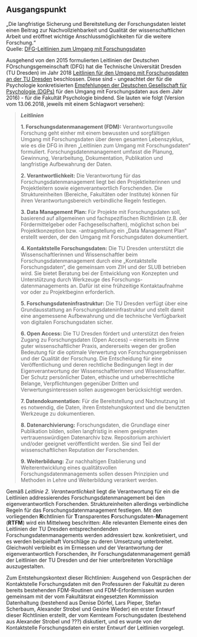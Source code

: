 ## Ausgangspunkt

„Die langfristige Sicherung und Bereitstellung der Forschungsdaten leistet einen Beitrag zur Nachvollziehbarkeit und Qualität der wissenschaftlichen Arbeit und eröffnet wichtige Anschlussmöglichkeiten für die weitere Forschung.“<br> 
Quelle: [DFG-Leitlinien zum Umgang mit Forschungsdaten](https://www.dfg.de/download/pdf/foerderung/grundlagen_dfg_foerderung/forschungsdaten/leitlinien_forschungsdaten.pdf)

Ausgehend von den 2015 formulierten Leitlinien der Deutschen FOrschungsgemeinschaft (DFG) hat die Technische Universität Dresden (TU Dresden) im Jahr 2018 [Leitlinien für den Umgang mit Forschungsdaten an der TU Dresden](https://tu-dresden.de/tu-dresden/qualitaetsmanagement/ressourcen/dateien/wisprax/Leitlinien-fuer-den-Umgang-mit-Forschungsdaten-an-der-TU-Dresden.pdf) beschlossen. Diese sind - ungeachtet der für die Psychologie konkretisierten [Empfehlungen der Deutschen Gesellschaft für Psychologie (DGPs)](https://econtent.hogrefe.com/doi/10.1026/0033-3042/a000341) für den Umgang mit Forschungsdaten aus dem Jahr 2016) - für die Fakultät Psychologie bindend. Sie lauten wie folgt (Version vom 13.06.2018, jeweils mit einem Schlagwort versehen):

>***Leitlinien***
>
>**1. Forschungsdatenmanagement (FDM):** Verantwortungsvolle Forschung geht einher mit einem bewussten und sorgfältigen Umgang mit Forschungsdaten über deren gesamten Lebenszyklus, wie es die DFG in ihren „Leitlinien zum Umgang mit Forschungsdaten“ formuliert. Forschungsdatenmanagement umfasst die Planung, Gewinnung, Verarbeitung, Dokumentation, Publikation und langfristige Aufbewahrung der Daten.
>
>**2. Verantwortlichkeit:** Die Verantwortung für das Forschungsdatenmanagement liegt bei den Projektleiterinnen und Projektleitern sowie eigenverantwortlich Forschenden. Die Struktureinheiten (Bereiche, Fakultäten oder Institute) können für ihren Verantwortungsbereich verbindliche Regeln festlegen.
>
>**3. Data Management Plan:** Für Projekte mit Forschungsdaten soll, basierend auf allgemeinen und fachspezifischen Richtlinien (z.B. der Fördermittelgeber oder Fachgesellschaften), möglichst schon bei Projektkonzeption bzw. -antragstellung ein „Data Management Plan“ erstellt werden, der den Umgang mit Forschungsdaten
dokumentiert.
>
>**4. Kontaktstelle Forschungsdaten:** Die TU Dresden unterstützt die Wissenschaftlerinnen und Wissenschaftler beim Forschungsdatenmanagement durch eine „Kontaktstelle Forschungsdaten“, die gemeinsam vom ZIH und der SLUB betrieben wird. Sie bietet Beratung bei der Entwicklung von Konzepten und Unterstützung durch Werkzeuge des Forschungs- datenmanagements an. Dafür ist eine frühzeitige Kontaktaufnahme vor oder zu Projektbeginn erforderlich.
>
>**5. Forschungsdateninfrastruktur:** Die TU Dresden verfügt über eine Grundausstattung an Forschungsdateninfrastruktur und stellt damit eine angemessene Aufbewahrung und die technische Verfügbarkeit von digitalen Forschungsdaten sicher.
>
>**6. Open Access:** Die TU Dresden fördert und unterstützt den freien Zugang zu Forschungsdaten (Open Access) – einerseits im Sinne guter wissenschaftlicher Praxis, andererseits wegen der großen Bedeutung für die optimale Verwertung von Forschungsergebnissen und der Qualität der Forschung. Die Entscheidung für eine Veröffentlichung und deren rechtliche Bedingungen liegt in der Eigenverantwortung der Wissenschaftlerinnen und Wissenschaftler. Der Schutz persönlicher Daten, ethische und urheberrechtliche Belange, Verpflichtungen gegenüber Dritten und Verwertungsinteressen sollen ausgewogen berücksichtigt werden.
>
>**7. Datendokumentation:** Für die Bereitstellung und Nachnutzung ist es notwendig, die Daten, ihren Entstehungskontext und die benutzten Werkzeuge zu dokumentieren.
>
>**8. Datenarchivierung:** Forschungsdaten, die Grundlage einer Publikation bilden, sollen langfristig in einem geeigneten vertrauenswürdigen Datenarchiv bzw. Repositorium archiviert und/oder geeignet veröffentlicht werden. Sie sind Teil der wissenschaftlichen Reputation der Forschenden.
>
>**9. Weiterbildung:** Zur nachhaltigen Etablierung und Weiterentwicklung eines qualitätsvollen Forschungsdatenmanagements sollen dessen Prinzipien und Methoden in Lehre und Weiterbildung verankert werden.

Gemäß *Leitlinie 2. Verantwortlichkeit* liegt die Verantwortung für ein die Leitlinien addressierendes Forschungsdatenmanagement bei den eigenverantwortlich Forschenden. Struktureinheiten allerdings verbindliche Regeln für das Forschungsdatenmanagement festlegen. Mit den vorliegenden **R**ichtlinien für **T**ransparentes **F**orschungsdaten-**M**anagement (**RTFM**) wird ein Mittelweg beschritten: Alle relevanten Elemente eines den Leitlinien der TU Dresden entsprechendenden Forschungsdatenmanagements werden addressiert bzw. konkretisiert, und es werden beispielhaft Vorschläge zu deren Umsetzung unterbreitet. Gleichwohl verbleibt es im Ermessen und der Verantwortung der eigenverantwortlich Forschenden, ihr Forschungsdatenmanagement gemäß der Leitlinien der TU Dresden und der hier unterbreiteten Vorschläge auszugestalten.

Zum Entstehungskontext dieser Richtlinien: Ausgehend von Gesprächen der Kontaktstelle Forschungsdaten mit den Professuren der Fakultät zu deren bereits bestehenden FDM-Routinen und FDM-Erfordernissen wurden gemeinsam mit der vom Fakultätsrat eingesetzten Kommission Datenhaltung (bestehend aus Denise Dörfel, Lars Pieper, Stefan Scherbaum, Alexander Strobel und Gesine Wieder) ein erster Entwurf dieser Richtlinien erstellt, der vom Kernteam Forschungsdaten (bestehend aus Alexander Strobel und ???) diskutiert, und es wurde von der Kontaktstelle Forschungsdaten ein erster Entwurf der Leitlinien vorgelegt.   

